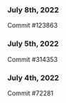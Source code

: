 ### July 8th, 2022

Commit #123863

### July 5th, 2022

Commit #314353


### July 4th, 2022

Commit #72281
